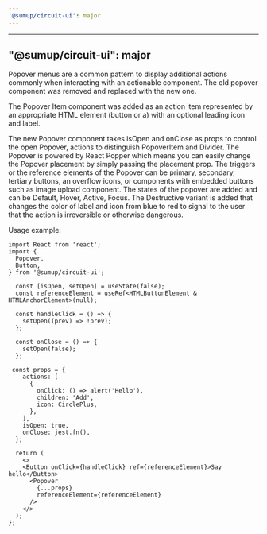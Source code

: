 ```yaml
---
'@sumup/circuit-ui': major
---
```


---

## "@sumup/circuit-ui": major

Popover menus are a common pattern to display additional actions commonly when interacting with an actionable component. The old popover component was removed and replaced with the new one.

The Popover Item component was added as an action item represented by an appropriate HTML element (button or a) with an optional leading icon and label.

The new Popover component takes isOpen and onClose as props to control the open Popover, actions to distinguish PopoverItem and Divider.
The Popover is powered by React Popper which means you can easily change the Popover placement by simply passing the placement prop.
The triggers or the reference elements of the Popover can be primary, secondary, tertiary buttons, an overflow icons, or components with embedded buttons such as image upload component.
The states of the popover are added and can be Default, Hover, Active, Focus.
The Destructive variant is added that changes the color of label and icon from blue to red to signal to the user that the action is irreversible or otherwise dangerous.

Usage example:

```
import React from 'react';
import {
  Popover,
  Button,
} from '@sumup/circuit-ui';

  const [isOpen, setOpen] = useState(false);
  const referenceElement = useRef<HTMLButtonElement & HTMLAnchorElement>(null);

  const handleClick = () => {
    setOpen((prev) => !prev);
  };

  const onClose = () => {
    setOpen(false);
  };

 const props = {
    actions: [
      {
        onClick: () => alert('Hello'),
        children: 'Add',
        icon: CirclePlus,
      },
    ],
    isOpen: true,
    onClose: jest.fn(),
  };

  return (
    <>
    <Button onClick={handleClick} ref={referenceElement}>Say hello</Button>
      <Popover
        {...props}
        referenceElement={referenceElement}
      />
    </>
  );
};
```
